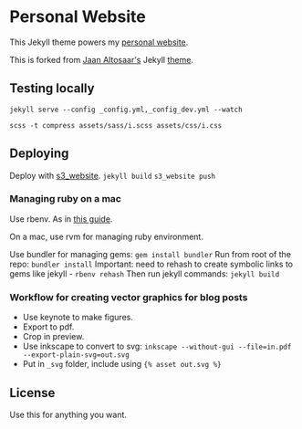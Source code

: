 # Personal Website

This Jekyll theme powers my [personal website](https://haiderriazkhan.com/).

This is forked from [Jaan Altosaar's](https://jaan.io) Jekyll [theme](https://github.com/altosaar/jaan.io).



## Testing locally

`jekyll serve --config _config.yml,_config_dev.yml --watch`

`scss -t compress assets/sass/i.scss assets/css/i.css`

## Deploying

Deploy with [s3_website](https://github.com/laurilehmijoki/s3_website).
`jekyll build`
`s3_website push`

### Managing ruby on a mac
Use rbenv. As in [this guide](https://gorails.com/setup/osx/10.12-sierra).

On a mac, use rvm for managing ruby environment.

Use bundler for managing gems:
`gem install bundler`
Run from root of the repo:
`bundler install`
Important: need to rehash to create symbolic links to gems like jekyll -
`rbenv rehash`
Then run jekyll commands:
`jekyll build`


### Workflow for creating vector graphics for blog posts
* Use keynote to make figures.
* Export to pdf.
* Crop in preview.
* Use inkscape to convert to svg: `inkscape --without-gui --file=in.pdf --export-plain-svg=out.svg`
* Put in `_svg` folder, include using `{% asset out.svg %}`

## License

Use this for anything you want.
